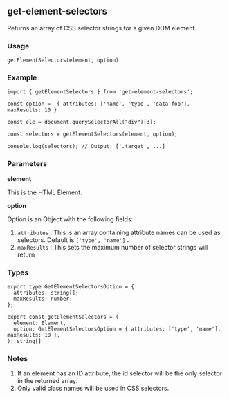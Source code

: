 get-element-selectors
---

Returns an array of CSS selector strings for a given DOM element. 

### Usage

 `getElementSelectors(element, option)`

### Example

 

``` 
import { getElementSelectors } from 'get-element-selectors';

const option =  { attributes: ['name', 'type', 'data-foo'], maxResults: 10 }

const ele = document.querySelectorAll("div")[3];

const selectors = getElementSelectors(element, option);

console.log(selectors); // Output: ['.target', ...]

```

### Parameters

**element** 

This is the HTML Element.

**option** 

Option is an Object with the following fields:

1. `attributes` : This is an array containing attribute names can be used as selectors. Default is `['type', 'name']` .
2. `maxResults` : This sets the maximum number of selector strings will return

### Types

``` 
export type GetElementSelectorsOption = {
  attributes: string[];
  maxResults: number;
};

export const getElementSelectors = (
  element: Element,
  option: GetElementSelectorsOption = { attributes: ['type', 'name'], maxResults: 10 },
): string[]  

```

### Notes

1. If an element has an ID attribute, the id selector will be the only selector in the returned array.
2. Only valid class names will be used in CSS selectors.
